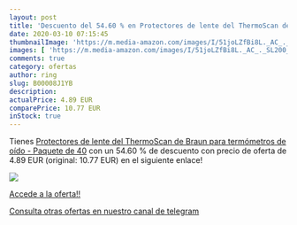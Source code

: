 ```yaml
---
layout: post
title: 'Descuento del 54.60 % en Protectores de lente del ThermoScan de B'
date: 2020-03-10 07:15:45
thumbnailImage: 'https://m.media-amazon.com/images/I/51joLZfBi8L._AC_._SL200_.jpg'
images: [ 'https://m.media-amazon.com/images/I/51joLZfBi8L._AC_._SL200_.jpg' ]
comments: true
category: ofertas
author: ring
slug: B00008J1YB
description:
actualPrice: 4.89 EUR
comparePrice: 10.77 EUR
inStock: true
---
```


Tienes [Protectores de lente del ThermoScan de Braun para termómetros de oído - Paquete de 40](https://www.amazon.com/dp/B00008J1YB/?tag=redken08-20) con un 54.60 % de descuento con precio de oferta de 4.89 EUR (original: 10.77 EUR) en el siguiente enlace!

[![](https://m.media-amazon.com/images/I/51joLZfBi8L._AC_._SL200_.jpg)](https://www.amazon.com/dp/B00008J1YB/?tag=redken08-20)

[Accede a la oferta!!](https://www.amazon.com/dp/B00008J1YB/?tag=redken08-20)

[Consulta otras ofertas en nuestro canal de telegram](https://t.me/s/ofertas25)

